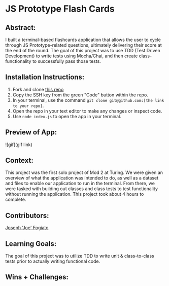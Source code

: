 # JS Prototype Flash Cards

## Abstract:
[//]: <>
I built a terminal-based flashcards application that allows the user to cycle through JS Prototype-related questions, ultimately delivering their score at the end of the round. The goal of this project was to use TDD (Test Driven Development) to write tests using Mocha/Chai, and then create class-functionality to successfully pass those tests.

## Installation Instructions:
[//]: <> 
1. Fork and clone [this repo](https://github.com/jfogiato/flashcards)
1. Copy the SSH key from the green "Code" button within the repo.
1. In your terminal, use the command `git clone git@github.com:[the link to your repo]`.
1. Open the repo in your text editor to make any changes or inspect code.
1. Use `node index.js` to open the app in your terminal.

## Preview of App:
[//]: <> 
![gif](gif link)

## Context:
[//]: <> 
This project was the first solo project of Mod 2 at Turing. We were given an overview of what the application was intended to do, as well as a dataset and files to enable our application to run in the terminal. From there, we were tasked with building out classes and class tests to test functionality without running the application. This project took about 4 hours to complete.

## Contributors:
[//]: <> 
[Joseph 'Joe' Fogiato](https://github.com/jfogiato)

## Learning Goals:
[//]: <> 
The goal of this project was to utilize TDD to write unit & class-to-class tests prior to actually writing functional code. 

## Wins + Challenges:
[//]: <>

